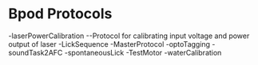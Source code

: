 # Bpod Protocols

-laserPowerCalibration
--Protocol for calibrating input voltage and power output of laser
-LickSequence
-MasterProtocol
-optoTagging
-soundTask2AFC
-spontaneousLick
-TestMotor
-waterCalibration



